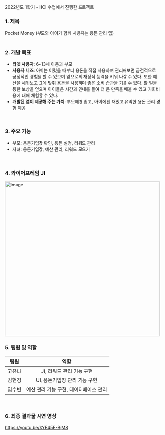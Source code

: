 2022년도 1학기 - HCI 수업에서 진행한 프로젝트 
<br/>

### 1. 제목
Pocket Money (부모와 아이가 함께 사용하는 용돈 관리 앱)
<br/>
<br/>

### 2. 개발 목표
- **타겟 사용자**: 6~13세 아동과 부모  
- **사용자 니즈**: 아이는 어렸을 때부터 용돈을 직접 사용하며 관리해보면 금전적으로 긍정적인 경험을 할 수 있으며 앞으로의 재정적 능력을 키워 나갈 수 있다. 또한 예산을 세워보고 그에 맞춰 용돈을 사용하며 좋은 소비 습관을 기를 수 있다. 할 일을 통한 보상을 얻으며 아이들은 시간과 인내를 들여 더 큰 만족을 배울 수 있고 기회비용에 대해 체험할 수 있다.  
- **개발된 앱이 제공해 주는 가치**: 부모에겐 쉽고, 아이에겐 재밌고 유익한 용돈 관리 경험 제공  
<br/>


### 3. 주요 기능
- 부모: 용돈기입장 확인, 용돈 설정, 리워드 관리  
- 자녀: 용돈기입장, 예산 관리, 리워드 모으기
<br/>

### 4. 와이어프레임 UI
<img width="500" alt="image" src="https://user-images.githubusercontent.com/66028419/179455983-b6f6f838-7f4d-4c68-8624-4b5862c0c2e6.png">
<br/>

### 5. 팀원 및 역할
|팀원|역할|
|:--:|:--:|
|고유나|UI, 리워드 관리 기능 구현|
|김현경|UI, 용돈기입장 관리 기능 구현|
|임수빈|예산 관리 기능 구현, 데이터베이스 관리|
<br/>

### 6. 최종 결과물 시연 영상 
https://youtu.be/SYE45E-BjM8
<br/>


